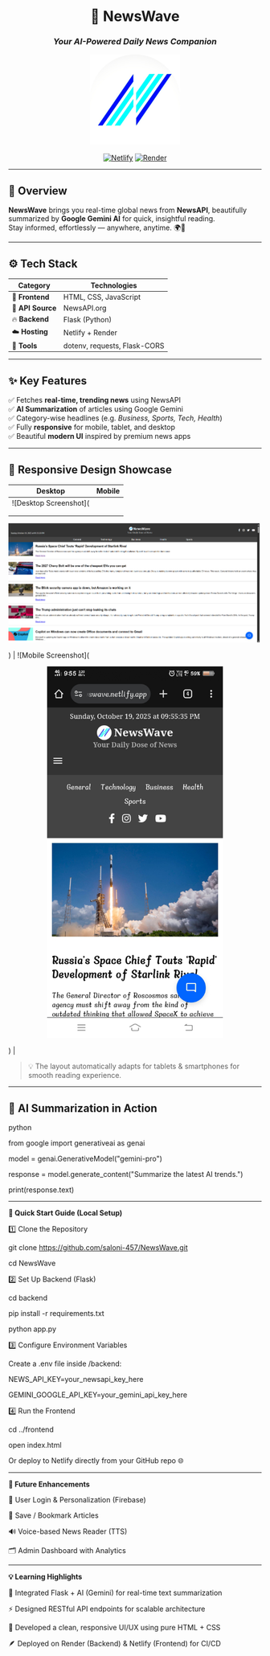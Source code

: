 <div align="center">
  
# 🌊 **NewsWave**
### _Your AI-Powered Daily News Companion_
  
<p align="center">
  <img src="https://github.com/saloni-457/NewsWave/blob/main/logo.png" alt="NewsWave Logo" width="180px">
</p>

[![Netlify](https://img.shields.io/badge/Frontend%20Live%20🟢-Netlify-blue?style=for-the-badge)](https://dailynews-on-newswave.netlify.app)
[![Render](https://img.shields.io/badge/Backend%20Live%20🟣-Render-purple?style=for-the-badge)](https://newswave-3.onrender.com)

</div>

---

## 💫 **Overview**

**NewsWave** brings you real-time global news from **NewsAPI**, beautifully summarized by **Google Gemini AI** for quick, insightful reading.  
Stay informed, effortlessly — anywhere, anytime. 🌍🧠

---

## ⚙️ **Tech Stack**

<div align="center">

| Category | Technologies |
|-----------|---------------|
| 🎨 **Frontend** | HTML, CSS, JavaScript |
| 📰 **API Source** | NewsAPI.org |
| 🔥 **Backend** | Flask (Python) |
| ☁️ **Hosting** | Netlify + Render |
| 🧰 **Tools** | dotenv, requests, Flask-CORS |

</div>

---

## ✨ **Key Features**

✅ Fetches **real-time, trending news** using NewsAPI  
✅ **AI Summarization** of articles using Google Gemini  
✅ Category-wise headlines (e.g. *Business, Sports, Tech, Health*)  
✅ Fully **responsive** for mobile, tablet, and desktop  
✅ Beautiful **modern UI** inspired by premium news apps  

---

## 📱 **Responsive Design Showcase**

| Desktop | Mobile |
|----------|--------|
| ![Desktop Screenshot](<p align="center">
  <img src="https://github.com/saloni-457/NewsWave/blob/main/desktop_newswave.png" alt="Desktop View" width="500px">
</p>) | ![Mobile Screenshot](<p align="center">
  <img src="https://github.com/saloni-457/NewsWave/blob/main/mobile_newswave.png" alt="Mobile View" width="350px">
</p>) |

> 💡 The layout automatically adapts for tablets & smartphones for smooth reading experience.

---


## 🧠 **AI Summarization in Action**

python

from google import generativeai as genai

model = genai.GenerativeModel("gemini-pro")

response = model.generate_content("Summarize the latest AI trends.")

print(response.text)

---

**💫 Quick Start Guide (Local Setup)**

1️⃣ Clone the Repository

git clone https://github.com/saloni-457/NewsWave.git

cd NewsWave

2️⃣ Set Up Backend (Flask)

cd backend

pip install -r requirements.txt

python app.py

3️⃣ Configure Environment Variables

Create a .env file inside /backend:

NEWS_API_KEY=your_newsapi_key_here

GEMINI_GOOGLE_API_KEY=your_gemini_api_key_here

4️⃣ Run the Frontend

cd ../frontend

open index.html


Or deploy to Netlify directly from your GitHub repo 🌐


---


**🌈 Future Enhancements**

🔐 User Login & Personalization (Firebase)

📌 Save / Bookmark Articles

🔊 Voice-based News Reader (TTS)

🗂️ Admin Dashboard with Analytics


---


**💡 Learning Highlights**

🧩 Integrated Flask + AI (Gemini) for real-time text summarization

⚡ Designed RESTful API endpoints for scalable architecture

🎨 Developed a clean, responsive UI/UX using pure HTML + CSS

🪶 Deployed on Render (Backend) & Netlify (Frontend) for CI/CD




